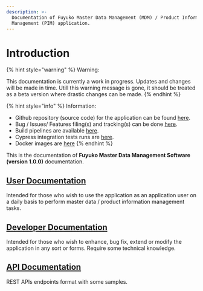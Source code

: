 ```yaml
---
description: >-
  Documentation of Fuyuko Master Data Management (MDM) / Product Information
  Management (PIM) application.
---
```


# Introduction

{% hint style="warning" %}
Warning:

This documentation is currently a work in progress. Updates and changes will be made in time. Utill this warning message is gone, it should be treated as a beta version where drastic changes can be made.
{% endhint %}

{% hint style="info" %}
Information: 

* Github repository \(source code\) for the application can be found [here](https://github.com/tmjeee/fuyuko). 
* Bug / Issues/ Features filing\(s\) and tracking\(s\) can be done [here](https://github.com/tmjeee/fuyuko/issues).
* Build pipelines are available [here](https://app.buddy.works/tmjeee/fuyuko/pipelines).
* Cypress integration tests runs are [here](https://dashboard.cypress.io/projects/ozp71m/runs).
* Docker images are [here](https://hub.docker.com/repositories/tmjee)
{% endhint %}

This is the documentation of **Fuyuko Master Data Management Software \(version 1.0.0\)** documentation. 

## [User Documentation](user-guide/untitled/)

Intended for those who wish to use the application as an application user on a daily basis to perform master data / product information management tasks.

## [Developer Documentation](developer-guide/untitled/)

Intended for those who wish to enhance, bug fix, extend or modify the application in any sort or forms. Require some technical knowledge.

## [API Documentation](apis/index/)

REST APIs endpoints format with some samples.

